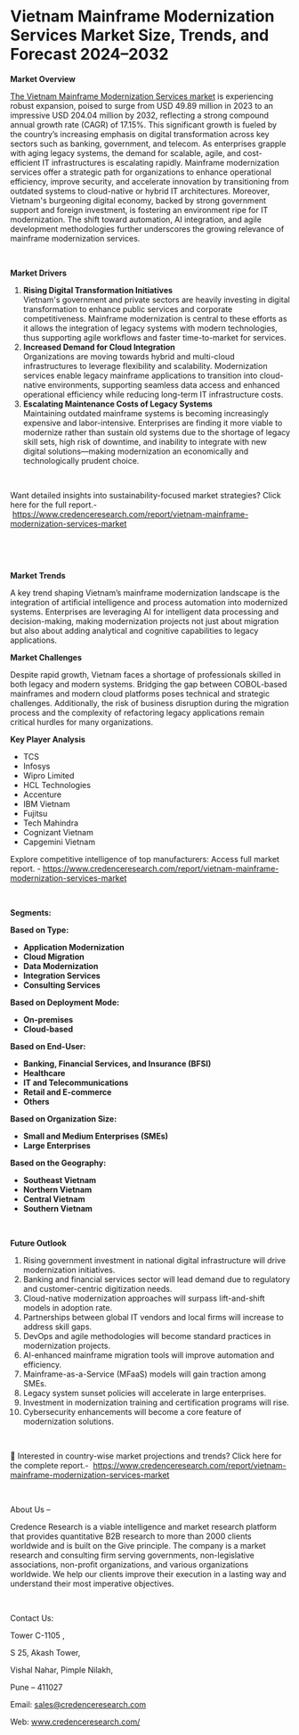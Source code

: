 # Vietnam Mainframe Modernization Services Market Size, Trends, and Forecast 2024–2032


<p><strong>Market Overview</strong></p>
<p><a href="https://www.credenceresearch.com/report/vietnam-mainframe-modernization-services-market">The Vietnam Mainframe Modernization Services market</a> is experiencing robust expansion, poised to surge from USD 49.89 million in 2023 to an impressive USD 204.04 million by 2032, reflecting a strong compound annual growth rate (CAGR) of 17.15%. This significant growth is fueled by the country&rsquo;s increasing emphasis on digital transformation across key sectors such as banking, government, and telecom. As enterprises grapple with aging legacy systems, the demand for scalable, agile, and cost-efficient IT infrastructures is escalating rapidly. Mainframe modernization services offer a strategic path for organizations to enhance operational efficiency, improve security, and accelerate innovation by transitioning from outdated systems to cloud-native or hybrid IT architectures. Moreover, Vietnam's burgeoning digital economy, backed by strong government support and foreign investment, is fostering an environment ripe for IT modernization. The shift toward automation, AI integration, and agile development methodologies further underscores the growing relevance of mainframe modernization services.</p>
<p><strong>&nbsp;</strong></p>
<p><strong>Market Drivers</strong></p>
<ol>
<li><strong> Rising Digital Transformation Initiatives</strong><br /> Vietnam's government and private sectors are heavily investing in digital transformation to enhance public services and corporate competitiveness. Mainframe modernization is central to these efforts as it allows the integration of legacy systems with modern technologies, thus supporting agile workflows and faster time-to-market for services.</li>
<li><strong> Increased Demand for Cloud Integration</strong><br /> Organizations are moving towards hybrid and multi-cloud infrastructures to leverage flexibility and scalability. Modernization services enable legacy mainframe applications to transition into cloud-native environments, supporting seamless data access and enhanced operational efficiency while reducing long-term IT infrastructure costs.</li>
<li><strong> Escalating Maintenance Costs of Legacy Systems</strong><br /> Maintaining outdated mainframe systems is becoming increasingly expensive and labor-intensive. Enterprises are finding it more viable to modernize rather than sustain old systems due to the shortage of legacy skill sets, high risk of downtime, and inability to integrate with new digital solutions&mdash;making modernization an economically and technologically prudent choice.</li>
</ol>
<p>&nbsp;</p>
<p>Want detailed insights into sustainability-focused market strategies? Click here for the full report.-&nbsp; &nbsp;<a href="https://www.credenceresearch.com/report/vietnam-mainframe-modernization-services-market">https://www.credenceresearch.com/report/vietnam-mainframe-modernization-services-market</a></p>
<p>&nbsp;</p>
<p>&nbsp;</p>
<p><strong>Market Trends</strong></p>
<p>A key trend shaping Vietnam&rsquo;s mainframe modernization landscape is the integration of artificial intelligence and process automation into modernized systems. Enterprises are leveraging AI for intelligent data processing and decision-making, making modernization projects not just about migration but also about adding analytical and cognitive capabilities to legacy applications.</p>
<p><strong>Market Challenges</strong></p>
<p>Despite rapid growth, Vietnam faces a shortage of professionals skilled in both legacy and modern systems. Bridging the gap between COBOL-based mainframes and modern cloud platforms poses technical and strategic challenges. Additionally, the risk of business disruption during the migration process and the complexity of refactoring legacy applications remain critical hurdles for many organizations.</p>
<p><strong>Key Player Analysis</strong></p>
<ul>
<li>TCS</li>
<li>Infosys</li>
<li>Wipro Limited</li>
<li>HCL Technologies</li>
<li>Accenture</li>
<li>IBM Vietnam</li>
<li>Fujitsu</li>
<li>Tech Mahindra</li>
<li>Cognizant Vietnam</li>
<li>Capgemini Vietnam</li>
</ul>
<p>Explore competitive intelligence of top manufacturers: Access full market report. - <a href="https://www.credenceresearch.com/report/vietnam-mainframe-modernization-services-market">https://www.credenceresearch.com/report/vietnam-mainframe-modernization-services-market</a></p>
<p>&nbsp;</p>
<p><strong>Segments:</strong></p>
<p><strong>Based on&nbsp;Type:</strong></p>
<ul>
<li><strong>Application Modernization</strong></li>
<li><strong>Cloud Migration</strong></li>
<li><strong>Data Modernization</strong></li>
<li><strong>Integration Services</strong></li>
<li><strong>Consulting Services</strong></li>
</ul>
<p><strong>Based on Deployment Mode:</strong></p>
<ul>
<li><strong>On-premises</strong></li>
<li><strong>Cloud-based</strong></li>
</ul>
<p><strong>Based on&nbsp;End-User:</strong></p>
<ul>
<li><strong>Banking, Financial Services, and Insurance (BFSI)</strong></li>
<li><strong>Healthcare</strong></li>
<li><strong>IT and Telecommunications</strong></li>
<li><strong>Retail and E-commerce</strong></li>
<li><strong>Others</strong></li>
</ul>
<p><strong>Based on Organization Size:</strong></p>
<ul>
<li><strong>Small and Medium Enterprises (SMEs)</strong></li>
<li><strong>Large Enterprises</strong></li>
</ul>
<p><strong>Based on the Geography:</strong></p>
<ul>
<li><strong>Southeast Vietnam</strong></li>
<li><strong>Northern Vietnam</strong></li>
<li><strong>Central Vietnam</strong></li>
<li><strong>Southern Vietnam</strong></li>
</ul>
<p><strong>&nbsp;</strong></p>
<p><strong>Future Outlook </strong></p>
<ol>
<li>Rising government investment in national digital infrastructure will drive modernization initiatives.</li>
<li data-start="3635" data-end="3750">Banking and financial services sector will lead demand due to regulatory and customer-centric digitization needs.</li>
<li data-start="3754" data-end="3846">Cloud-native modernization approaches will surpass lift-and-shift models in adoption rate.</li>
<li data-start="3850" data-end="3943">Partnerships between global IT vendors and local firms will increase to address skill gaps.</li>
<li data-start="3947" data-end="4037">DevOps and agile methodologies will become standard practices in modernization projects.</li>
<li data-start="4041" data-end="4120">AI-enhanced mainframe migration tools will improve automation and efficiency.</li>
<li data-start="4124" data-end="4194">Mainframe-as-a-Service (MFaaS) models will gain traction among SMEs.</li>
<li data-start="4198" data-end="4267">Legacy system sunset policies will accelerate in large enterprises.</li>
<li data-start="4271" data-end="4347">Investment in modernization training and certification programs will rise.</li>
<li data-start="4352" data-end="4433">Cybersecurity enhancements will become a core feature of modernization solutions.</li>
</ol>
<p>&nbsp;</p>
<p>📌 Interested in country-wise market projections and trends? Click here for the complete report.- &nbsp;<a href="https://www.credenceresearch.com/report/vietnam-mainframe-modernization-services-market">https://www.credenceresearch.com/report/vietnam-mainframe-modernization-services-market</a></p>
<p>&nbsp;</p>
<p>About Us &ndash;</p>
<p>Credence Research is a viable intelligence and market research platform that provides quantitative B2B research to more than 2000 clients worldwide and is built on the Give principle. The company is a market research and consulting firm serving governments, non-legislative associations, non-profit organizations, and various organizations worldwide. We help our clients improve their execution in a lasting way and understand their most imperative objectives.</p>
<p>&nbsp;</p>
<p>Contact Us:</p>
<p>Tower C-1105 ,</p>
<p>S 25, Akash Tower,</p>
<p>Vishal Nahar, Pimple Nilakh,</p>
<p>Pune &ndash; 411027</p>
<p>Email: <a href="mailto:sales@credenceresearch.com">sales@credenceresearch.com</a></p>
<p>Web: <a href="http://www.credenceresearch.com/">www.credenceresearch.com/</a></p>
